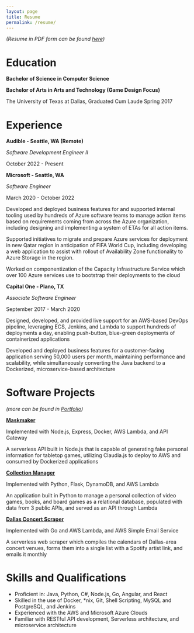 ```yaml
---
layout: page
title: Resume
permalink: /resume/
---
```


*(Resume in PDF form can be found [here](https://michaelburdick.com/files/resume.pdf))*

# Education
**Bachelor of Science in Computer Science**

**Bachelor of Arts in Arts and Technology (Game Design Focus)**

The University of Texas at Dallas, Graduated Cum Laude Spring 2017

# Experience

**Audible - Seattle, WA (Remote)**

*Software Development Engineer II*

October 2022 - Present

**Microsoft - Seattle, WA**

*Software Engineer*

March 2020 - October 2022

Developed and deployed business features for and supported internal tooling used by hundreds of Azure software teams to manage action items based on requirements coming from across the Azure organization, including designing and implementing a system of ETAs for all action items.

Supported initiatives to migrate and prepare Azure services for deployment in new Qatar region in anticipation of FIFA World Cup, including developing a web application to assist with rollout of Availability Zone functionality to Azure Storage in the region.

Worked on componentization of the Capacity Infrastructure Service which over 100 Azure services use to bootstrap their deployments to the cloud

**Capital One - Plano, TX**

*Associate Software Engineer*

September 2017 - March 2020

Designed, developed, and provided live support for an AWS-based DevOps pipeline, leveraging ECS, Jenkins, and Lambda to support hundreds of deployments a day, enabling push-button, blue-green deployments of containerized applications 

Developed and deployed business features for a customer-facing application serving 50,000 users per month, maintaining performance and scalability, while simultaneously converting the Java backend to a Dockerized, microservice-based architecture

# Software Projects

*(more can be found in [Portfolio](https://michaelburdick.com/portfolio))*

**[Maskmaker](https://github.com/Asylumrunner/Maskmaker)**

Implemented with Node.js, Express, Docker, AWS Lambda, and API Gateway

A serverless API built in Node.js that is capable of generating fake personal information for tabletop games, utilizing Claudia.js to deploy to AWS and consumed by Dockerized applications

**[Collection Manager](https://github.com/Asylumrunner/CollectionDatabase)**

Implemented with Python, Flask, DynamoDB, and AWS Lambda

An application built in Python to manage a personal collection of video games, books, and board games as a relational database, populated with data from 3 public APIs, and served as an API through Lambda

**[Dallas Concert Scraper](https://github.com/Asylumrunner/DallasConcertScraper)**

Implemented with Go and AWS Lambda, and AWS Simple Email Service

A serverless web scraper which compiles the calendars of Dallas-area concert venues, forms them into a single list with a Spotify artist link, and emails it monthly

# Skills and Qualifications
- Proficient in: Java, Python, C#, Node.js, Go, Angular, and React
- Skilled in the use of Docker, *nix, Git, Shell Scripting, MySQL and PostgreSQL, and Jenkins
- Experienced with the AWS and Microsoft Azure Clouds
- Familiar with RESTful API development, Serverless architecture, and microservice architecture 


